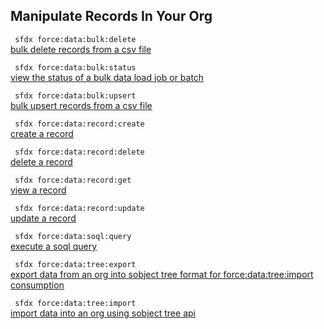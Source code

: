 ## Manipulate Records In Your Org



``` sfdx force:data:bulk:delete```   
 [bulk delete records from a csv file](./manipulaterecordsinyourorg.md)

``` sfdx force:data:bulk:status```   
 [view the status of a bulk data load job or batch](./manipulaterecordsinyourorg.md)

``` sfdx force:data:bulk:upsert```   
 [bulk upsert records from a csv file](./manipulaterecordsinyourorg.md)

``` sfdx force:data:record:create```   
 [create a record](./manipulaterecordsinyourorg.md)

``` sfdx force:data:record:delete```   
 [delete a record](./manipulaterecordsinyourorg.md)

``` sfdx force:data:record:get```   
 [view a record](./manipulaterecordsinyourorg.md)

``` sfdx force:data:record:update```   
 [update a record](./manipulaterecordsinyourorg.md)

``` sfdx force:data:soql:query```   
 [execute a soql query](./manipulaterecordsinyourorg.md)

``` sfdx force:data:tree:export```   
 [export data from an org into sobject tree format for force:data:tree:import consumption](./manipulaterecordsinyourorg.md)

``` sfdx force:data:tree:import```   
 [import data into an org using sobject tree api](./manipulaterecordsinyourorg.md)


